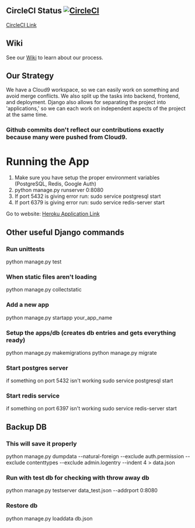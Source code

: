 ## CircleCI Status [![CircleCI](https://circleci.com/gh/CSUMB-SCD/problem_solvent.svg?style=svg&circle-token=9bbddaaa4310633b363982d784075154253134f2)](https://circleci.com/gh/CSUMB-SCD/problem_solvent) 
[CircleCI Link](https://circleci.com/gh/CSUMB-SCD/problem_solvent)

## Wiki
See our [Wiki](https://github.com/CSUMB-SCD/problem_solvent/wiki) to learn about our process.

## Our Strategy
We have a Cloud9 workspace, so we can easily work on something and avoid merge conflicts. We also split up the tasks into backend, frontend, and deployment. Django also allows for separating the project into 'applications,' so we can each work on independent aspects of the project at the same time.
### Github commits don't reflect our contributions exactly because many were pushed from Cloud9. 


# Running the App
1. Make sure you have setup the proper environment variables (PostgreSQL, Redis, Google Auth)
2. python manage.py runserver 0:8080
3. If port 5432 is giving error run: sudo service postgresql start
4. If port 6379 is giving error run: sudo service redis-server start

Go to website: [Heroku Application Link](https://problem-solvent.herokuapp.com)

## Other useful Django commands

### Run unittests
python manage.py test

### When static files aren't loading
python manage.py collectstatic

### Add a new app
python manage.py startapp your_app_name

### Setup the apps/db (creates db entries and gets everything ready)
python manage.py makemigrations
python manage.py migrate

### Start postgres server
if something on port 5432 isn't working
sudo service postgresql start

### Start redis service
if something on port 6397 isn't working
sudo service redis-server start

## Backup DB
### This will save it properly
python manage.py dumpdata --natural-foreign --exclude auth.permission --exclude contenttypes --exclude admin.logentry --indent 4 > data.json

### Run with test db for checking with throw away db
python manage.py testserver data_test.json --addrport 0:8080

### Restore db
python manage.py loaddata db.json